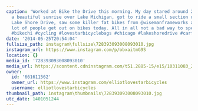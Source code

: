 ```yaml
---
caption: 'Worked at Bike the Drive this morning. My day stared around 2:30am...saw
  a beautiful sunrise over Lake Michigan, got to ride a small section of a car-free
  Lake Shore Drive, saw some killer fat bikes from @wisemanframeworks and helped a
  lot of people get out on bikes today. All in all not a bad way to spend a day. #bikethedrive
  #bikechi #cycling #lovestarbicyclebags #chicago #lakeshoredrive #carfree'
date: '2014-05-25T20:54:04'
fullsize_path: instagram\fullsize\728393093008093010.jpg
instagram_url: https://www.instagram.com/p/obxaitmG9S
location: {}
media_id: '728393093008093010'
media_url: https://scontent.cdninstagram.com/t51.2885-15/e15/10311083_229328727278276_93105368_n.jpg?ig_cache_key=NzI4MzkzMDkzMDA4MDkzMDEw.2
owner:
  id: '661611562'
  owner_url: https://www.instagram.com/elliotlovestarbicycles
  username: elliotlovestarbicycles
thumbnail_path: instagram\thumbnails\728393093008093010.jpg
utc_date: 1401051244
---
```

